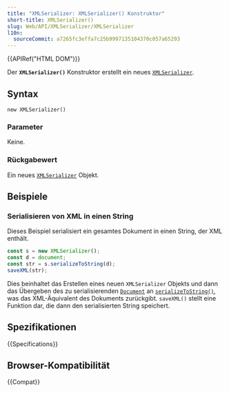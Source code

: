 ```yaml
---
title: "XMLSerializer: XMLSerializer() Konstruktor"
short-title: XMLSerializer()
slug: Web/API/XMLSerializer/XMLSerializer
l10n:
  sourceCommit: a7265fc3effa7c25b9997135104370c057a65293
---
```


{{APIRef("HTML DOM")}}

Der **`XMLSerializer()`** Konstruktor erstellt ein neues [`XMLSerializer`](/de/docs/Web/API/XMLSerializer).

## Syntax

```js-nolint
new XMLSerializer()
```

### Parameter

Keine.

### Rückgabewert

Ein neues [`XMLSerializer`](/de/docs/Web/API/XMLSerializer) Objekt.

## Beispiele

### Serialisieren von XML in einen String

Dieses Beispiel serialisiert ein gesamtes Dokument in einen String, der XML enthält.

```js
const s = new XMLSerializer();
const d = document;
const str = s.serializeToString(d);
saveXML(str);
```

Dies beinhaltet das Erstellen eines neuen `XMLSerializer` Objekts und dann das Übergeben des zu serialisierenden [`Document`](/de/docs/Web/API/Document) an [`serializeToString()`](/de/docs/Web/API/XMLSerializer/serializeToString), was das XML-Äquivalent des Dokuments zurückgibt. `saveXML()` stellt eine Funktion dar, die dann den serialisierten String speichert.

## Spezifikationen

{{Specifications}}

## Browser-Kompatibilität

{{Compat}}
